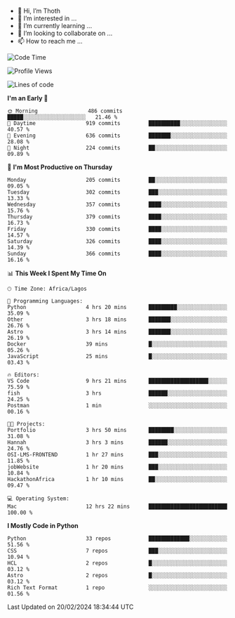<!---
thoth2357/thoth2357 is a ✨ special ✨ repository because its `README.md` (this file) appears on your GitHub profile.
You can click the Preview link to take a look at your changes.
--->

- 👋 Hi, I’m Thoth
- 👀 I’m interested in ...
- 🌱 I’m currently learning ...
- 💞️ I’m looking to collaborate on ...
- 📫 How to reach me ...




<!--START_SECTION:waka-->
![Code Time](http://img.shields.io/badge/Code%20Time-2%2C743%20hrs%2031%20mins-blue)

![Profile Views](http://img.shields.io/badge/Profile%20Views-0-blue)

![Lines of code](https://img.shields.io/badge/From%20Hello%20World%20I%27ve%20Written-31.0%20million%20lines%20of%20code-blue)

**I'm an Early 🐤** 

```text
🌞 Morning                486 commits         █████░░░░░░░░░░░░░░░░░░░░   21.46 % 
🌆 Daytime                919 commits         ██████████░░░░░░░░░░░░░░░   40.57 % 
🌃 Evening                636 commits         ███████░░░░░░░░░░░░░░░░░░   28.08 % 
🌙 Night                  224 commits         ██░░░░░░░░░░░░░░░░░░░░░░░   09.89 % 
```
📅 **I'm Most Productive on Thursday** 

```text
Monday                   205 commits         ██░░░░░░░░░░░░░░░░░░░░░░░   09.05 % 
Tuesday                  302 commits         ███░░░░░░░░░░░░░░░░░░░░░░   13.33 % 
Wednesday                357 commits         ████░░░░░░░░░░░░░░░░░░░░░   15.76 % 
Thursday                 379 commits         ████░░░░░░░░░░░░░░░░░░░░░   16.73 % 
Friday                   330 commits         ████░░░░░░░░░░░░░░░░░░░░░   14.57 % 
Saturday                 326 commits         ████░░░░░░░░░░░░░░░░░░░░░   14.39 % 
Sunday                   366 commits         ████░░░░░░░░░░░░░░░░░░░░░   16.16 % 
```


📊 **This Week I Spent My Time On** 

```text
🕑︎ Time Zone: Africa/Lagos

💬 Programming Languages: 
Python                   4 hrs 20 mins       █████████░░░░░░░░░░░░░░░░   35.09 % 
Other                    3 hrs 18 mins       ███████░░░░░░░░░░░░░░░░░░   26.76 % 
Astro                    3 hrs 14 mins       ███████░░░░░░░░░░░░░░░░░░   26.19 % 
Docker                   39 mins             █░░░░░░░░░░░░░░░░░░░░░░░░   05.26 % 
JavaScript               25 mins             █░░░░░░░░░░░░░░░░░░░░░░░░   03.43 % 

🔥 Editors: 
VS Code                  9 hrs 21 mins       ███████████████████░░░░░░   75.59 % 
fish                     3 hrs               ██████░░░░░░░░░░░░░░░░░░░   24.25 % 
Postman                  1 min               ░░░░░░░░░░░░░░░░░░░░░░░░░   00.16 % 

🐱‍💻 Projects: 
Portfolio                3 hrs 50 mins       ████████░░░░░░░░░░░░░░░░░   31.08 % 
Hannah                   3 hrs 3 mins        ██████░░░░░░░░░░░░░░░░░░░   24.76 % 
OSI-LMS-FRONTEND         1 hr 27 mins        ███░░░░░░░░░░░░░░░░░░░░░░   11.85 % 
jobWebsite               1 hr 20 mins        ███░░░░░░░░░░░░░░░░░░░░░░   10.84 % 
HackathonAfrica          1 hr 10 mins        ██░░░░░░░░░░░░░░░░░░░░░░░   09.47 % 

💻 Operating System: 
Mac                      12 hrs 22 mins      █████████████████████████   100.00 % 
```

**I Mostly Code in Python** 

```text
Python                   33 repos            █████████████░░░░░░░░░░░░   51.56 % 
CSS                      7 repos             ███░░░░░░░░░░░░░░░░░░░░░░   10.94 % 
HCL                      2 repos             █░░░░░░░░░░░░░░░░░░░░░░░░   03.12 % 
Astro                    2 repos             █░░░░░░░░░░░░░░░░░░░░░░░░   03.12 % 
Rich Text Format         1 repo              ░░░░░░░░░░░░░░░░░░░░░░░░░   01.56 % 
```




 Last Updated on 20/02/2024 18:34:44 UTC
<!--END_SECTION:waka-->
<!--![](http://github-profile-summary-cards.vercel.app/api/cards/profile-details?username=thoth2357&theme=2077)

![](http://github-profile-summary-cards.vercel.app/api/cards/stats?username=thoth2357&theme=2077)![](http://github-profile-summary-cards.vercel.app/api/cards/productive-time?username=thoth2357&theme=2077&utcOffset=8) -->
